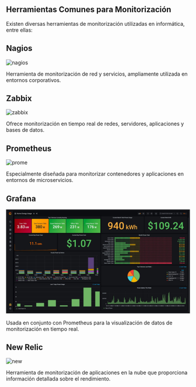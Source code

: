 ## Herramientas Comunes para Monitorización

Existen diversas herramientas de monitorización utilizadas en informática, entre ellas:

## Nagios 

![nagios]()

Herramienta de monitorización de red y servicios, ampliamente utilizada en entornos corporativos.

## Zabbix 

![zabbix]()

Ofrece monitorización en tiempo real de redes, servidores, aplicaciones y bases de datos.

## Prometheus

![prome]()

Especialmente diseñada para monitorizar contenedores y aplicaciones en entornos de microservicios.

## Grafana

![grafana](img/grafana.jpg)

Usada en conjunto con Prometheus para la visualización de datos de monitorización en tiempo real.

## New Relic

![new]()

Herramienta de monitorización de aplicaciones en la nube que proporciona información detallada sobre el rendimiento.
